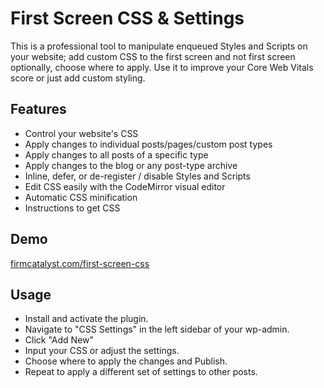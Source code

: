 # First Screen CSS & Settings

This is a professional tool to manipulate enqueued Styles and Scripts on your website; add custom CSS to the first screen and not first screen optionally, choose where to apply. Use it to improve your Core Web Vitals score or just add custom styling.

## Features

* Control your website's CSS
* Apply changes to individual posts/pages/custom post types
* Apply changes to all posts of a specific type
* Apply changes to the blog or any post-type archive
* Inline, defer, or de-register / disable Styles and Scripts
* Edit CSS easily with the CodeMirror visual editor
* Automatic CSS minification
* Instructions to get CSS

## Demo

[firmcatalyst.com/first-screen-css](https://firmcatalyst.com/first-screen-css/)

## Usage

* Install and activate the plugin.
* Navigate to "CSS Settings" in the left sidebar of your wp-admin.
* Click "Add New"
* Input your CSS or adjust the settings.
* Choose where to apply the changes and Publish.
* Repeat to apply a different set of settings to other posts.